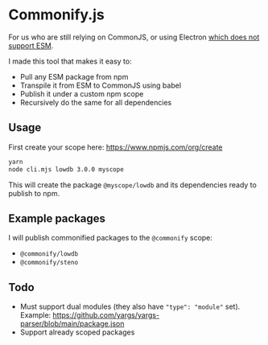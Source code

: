 # Commonify.js

For us who are still relying on CommonJS, or using Electron [which does not support ESM](https://github.com/electron/electron/issues/21457).

I made this tool that makes it easy to:
- Pull any ESM package from npm
- Transpile it from ESM to CommonJS using babel
- Publish it under a custom npm scope
- Recursively do the same for all dependencies


## Usage

First create your scope here: https://www.npmjs.com/org/create

```bash
yarn
node cli.mjs lowdb 3.0.0 myscope
```
This will create the package `@myscope/lowdb` and its dependencies ready to publish to npm.

## Example packages

I will publish commonified packages to the `@commonify` scope:
- `@commonify/lowdb`
- `@commonify/steno`

## Todo

- Must support dual modules (they also have `"type": "module"` set). Example: https://github.com/yargs/yargs-parser/blob/main/package.json 
- Support already scoped packages
